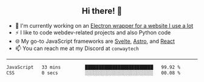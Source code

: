 <h2 align="center">Hi there! 👋</h2>

- 🔭 I'm currently working on an [Electron wrapper for a website I use a lot](https://github.com/ConwayTech-Dev/MyPolyPlus)
- ⚡ I like to code webdev-related projects and also Python code
- 🌐 My go-to JavaScript frameworks are [Svelte](https://svelte.dev/), [Astro](https://astro.build/), and [React](https://react.dev/)
- 📫 You can reach me at my Discord at <code>conwaytech</code>

***

<!--START_SECTION:waka-->

```txt
JavaScript   33 mins         █████████████████████████   99.92 %
CSS          0 secs          ░░░░░░░░░░░░░░░░░░░░░░░░░   00.08 %
```

<!--END_SECTION:waka-->
